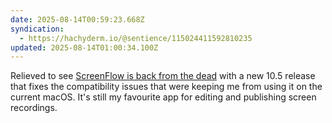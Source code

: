 ```yaml
---
date: 2025-08-14T00:59:23.668Z
syndication:
  - https://hachyderm.io/@sentience/115024411592810235
updated: 2025-08-14T01:00:34.100Z
---
```


Relieved to see [ScreenFlow is back from the dead](https://www.telestream.net/screenflow/versions.htm?accordion=new) with a new 10.5 release that fixes the compatibility issues that were keeping me from using it on the current macOS. It's still my favourite app for editing and publishing screen recordings.
